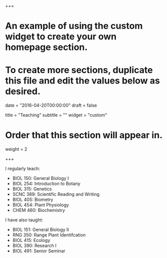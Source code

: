 +++
# An example of using the custom widget to create your own homepage section.
# To create more sections, duplicate this file and edit the values below as desired.

date = "2016-04-20T00:00:00"
draft = false

title = "Teaching"
subtitle = ""
widget = "custom"

# Order that this section will appear in.
weight = 2


+++

I regularly teach:

- BIOL 150: General Biology I
- BIOL 254: Introduction to Botany
- BIOL 315: Genetics
- SCNC 389: Scientific Reading and Writing
- BIOL 405: Biometry
- BIOL 454: Plant Physiology
- CHEM 460: Biochemistry

I have also taught:

- BIOL 151: General Biology II
- RNG 350: Range Plant Identifcation
- BIOL 415: Ecology
- BIOL 390: Research I
- BIOL 491: Senior Seminar
